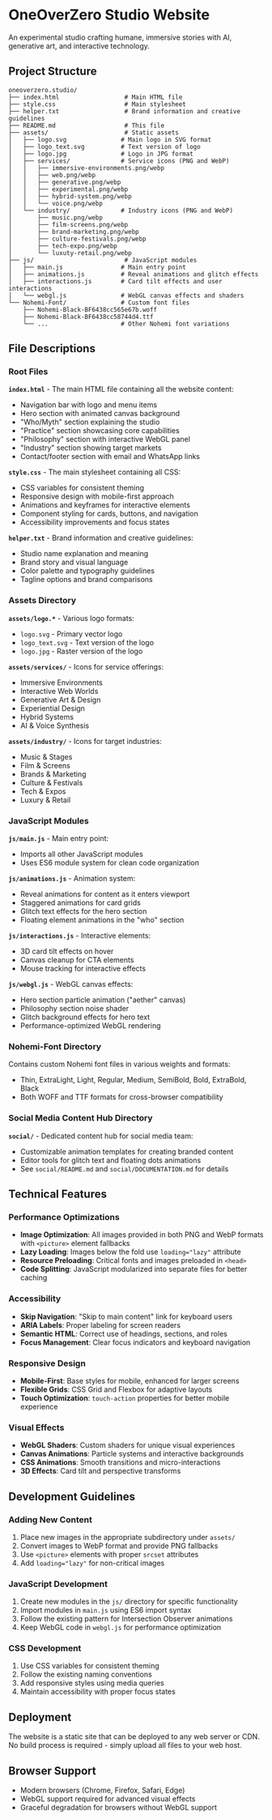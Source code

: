 # OneOverZero Studio Website

An experimental studio crafting humane, immersive stories with AI, generative art, and interactive technology.

## Project Structure

```
oneoverzero.studio/
├── index.html                  # Main HTML file
├── style.css                   # Main stylesheet
├── helper.txt                  # Brand information and creative guidelines
├── README.md                   # This file
├── assets/                     # Static assets
│   ├── logo.svg               # Main logo in SVG format
│   ├── logo_text.svg          # Text version of logo
│   ├── logo.jpg               # Logo in JPG format
│   ├── services/              # Service icons (PNG and WebP)
│   │   ├── immersive-environments.png/webp
│   │   ├── web.png/webp
│   │   ├── generative.png/webp
│   │   ├── experimental.png/webp
│   │   ├── hybrid-system.png/webp
│   │   └── voice.png/webp
│   └── industry/              # Industry icons (PNG and WebP)
│       ├── music.png/webp
│       ├── film-screens.png/webp
│       ├── brand-marketing.png/webp
│       ├── culture-festivals.png/webp
│       ├── tech-expo.png/webp
│       └── luxuty-retail.png/webp
├── js/                         # JavaScript modules
│   ├── main.js                # Main entry point
│   ├── animations.js          # Reveal animations and glitch effects
│   ├── interactions.js        # Card tilt effects and user interactions
│   └── webgl.js               # WebGL canvas effects and shaders
└── Nohemi-Font/               # Custom font files
    ├── Nohemi-Black-BF6438cc565e67b.woff
    ├── Nohemi-Black-BF6438cc58744d4.ttf
    └── ...                    # Other Nohemi font variations
```

## File Descriptions

### Root Files

**`index.html`** - The main HTML file containing all the website content:
- Navigation bar with logo and menu items
- Hero section with animated canvas background
- "Who/Myth" section explaining the studio
- "Practice" section showcasing core capabilities
- "Philosophy" section with interactive WebGL panel
- "Industry" section showing target markets
- Contact/footer section with email and WhatsApp links

**`style.css`** - The main stylesheet containing all CSS:
- CSS variables for consistent theming
- Responsive design with mobile-first approach
- Animations and keyframes for interactive elements
- Component styling for cards, buttons, and navigation
- Accessibility improvements and focus states

**`helper.txt`** - Brand information and creative guidelines:
- Studio name explanation and meaning
- Brand story and visual language
- Color palette and typography guidelines
- Tagline options and brand comparisons

### Assets Directory

**`assets/logo.*`** - Various logo formats:
- `logo.svg` - Primary vector logo
- `logo_text.svg` - Text version of the logo
- `logo.jpg` - Raster version of the logo

**`assets/services/`** - Icons for service offerings:
- Immersive Environments
- Interactive Web Worlds
- Generative Art & Design
- Experiential Design
- Hybrid Systems
- AI & Voice Synthesis

**`assets/industry/`** - Icons for target industries:
- Music & Stages
- Film & Screens
- Brands & Marketing
- Culture & Festivals
- Tech & Expos
- Luxury & Retail

### JavaScript Modules

**`js/main.js`** - Main entry point:
- Imports all other JavaScript modules
- Uses ES6 module system for clean code organization

**`js/animations.js`** - Animation system:
- Reveal animations for content as it enters viewport
- Staggered animations for card grids
- Glitch text effects for the hero section
- Floating element animations in the "who" section

**`js/interactions.js`** - Interactive elements:
- 3D card tilt effects on hover
- Canvas cleanup for CTA elements
- Mouse tracking for interactive effects

**`js/webgl.js`** - WebGL canvas effects:
- Hero section particle animation ("aether" canvas)
- Philosophy section noise shader
- Glitch background effects for hero text
- Performance-optimized WebGL rendering

### Nohemi-Font Directory

Contains custom Nohemi font files in various weights and formats:
- Thin, ExtraLight, Light, Regular, Medium, SemiBold, Bold, ExtraBold, Black
- Both WOFF and TTF formats for cross-browser compatibility

### Social Media Content Hub Directory

**`social/`** - Dedicated content hub for social media team:
- Customizable animation templates for creating branded content
- Editor tools for glitch text and floating dots animations
- See `social/README.md` and `social/DOCUMENTATION.md` for details

## Technical Features

### Performance Optimizations
- **Image Optimization**: All images provided in both PNG and WebP formats with `<picture>` element fallbacks
- **Lazy Loading**: Images below the fold use `loading="lazy"` attribute
- **Resource Preloading**: Critical fonts and images preloaded in `<head>`
- **Code Splitting**: JavaScript modularized into separate files for better caching

### Accessibility
- **Skip Navigation**: "Skip to main content" link for keyboard users
- **ARIA Labels**: Proper labeling for screen readers
- **Semantic HTML**: Correct use of headings, sections, and roles
- **Focus Management**: Clear focus indicators and keyboard navigation

### Responsive Design
- **Mobile-First**: Base styles for mobile, enhanced for larger screens
- **Flexible Grids**: CSS Grid and Flexbox for adaptive layouts
- **Touch Optimization**: `touch-action` properties for better mobile experience

### Visual Effects
- **WebGL Shaders**: Custom shaders for unique visual experiences
- **Canvas Animations**: Particle systems and interactive backgrounds
- **CSS Animations**: Smooth transitions and micro-interactions
- **3D Effects**: Card tilt and perspective transforms

## Development Guidelines

### Adding New Content
1. Place new images in the appropriate subdirectory under `assets/`
2. Convert images to WebP format and provide PNG fallbacks
3. Use `<picture>` elements with proper `srcset` attributes
4. Add `loading="lazy"` for non-critical images

### JavaScript Development
1. Create new modules in the `js/` directory for specific functionality
2. Import modules in `main.js` using ES6 import syntax
3. Follow the existing pattern for Intersection Observer animations
4. Keep WebGL code in `webgl.js` for performance optimization

### CSS Development
1. Use CSS variables for consistent theming
2. Follow the existing naming conventions
3. Add responsive styles using media queries
4. Maintain accessibility with proper focus states

## Deployment
The website is a static site that can be deployed to any web server or CDN. No build process is required - simply upload all files to your web host.

## Browser Support
- Modern browsers (Chrome, Firefox, Safari, Edge)
- WebGL support required for advanced visual effects
- Graceful degradation for browsers without WebGL support